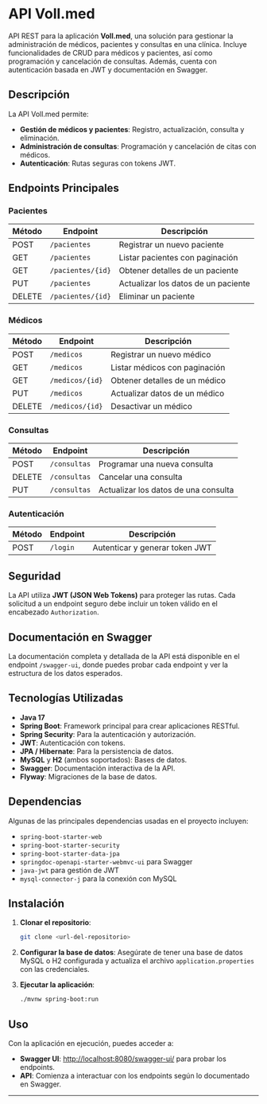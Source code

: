 # API Voll.med

API REST para la aplicación **Voll.med**, una solución para gestionar la administración de médicos, pacientes y consultas en una clínica. Incluye funcionalidades de CRUD para médicos y pacientes, así como programación y cancelación de consultas. Además, cuenta con autenticación basada en JWT y documentación en Swagger.

## Descripción

La API Voll.med permite:
- **Gestión de médicos y pacientes**: Registro, actualización, consulta y eliminación.
- **Administración de consultas**: Programación y cancelación de citas con médicos.
- **Autenticación**: Rutas seguras con tokens JWT.

## Endpoints Principales

### Pacientes

| Método | Endpoint            | Descripción                          |
|--------|----------------------|--------------------------------------|
| POST   | `/pacientes`        | Registrar un nuevo paciente          |
| GET    | `/pacientes`        | Listar pacientes con paginación      |
| GET    | `/pacientes/{id}`   | Obtener detalles de un paciente      |
| PUT    | `/pacientes`        | Actualizar los datos de un paciente  |
| DELETE | `/pacientes/{id}`   | Eliminar un paciente                 |

### Médicos

| Método | Endpoint             | Descripción                           |
|--------|-----------------------|---------------------------------------|
| POST   | `/medicos`           | Registrar un nuevo médico             |
| GET    | `/medicos`           | Listar médicos con paginación         |
| GET    | `/medicos/{id}`      | Obtener detalles de un médico         |
| PUT    | `/medicos`           | Actualizar datos de un médico         |
| DELETE | `/medicos/{id}`      | Desactivar un médico                  |

### Consultas

| Método | Endpoint             | Descripción                           |
|--------|-----------------------|---------------------------------------|
| POST   | `/consultas`         | Programar una nueva consulta          |
| DELETE | `/consultas`         | Cancelar una consulta                 |
| PUT    | `/consultas`         | Actualizar los datos de una consulta  |

### Autenticación

| Método | Endpoint   | Descripción                      |
|--------|------------|----------------------------------|
| POST   | `/login`   | Autenticar y generar token JWT   |

## Seguridad

La API utiliza **JWT (JSON Web Tokens)** para proteger las rutas. Cada solicitud a un endpoint seguro debe incluir un token válido en el encabezado `Authorization`.

## Documentación en Swagger

La documentación completa y detallada de la API está disponible en el endpoint `/swagger-ui`, donde puedes probar cada endpoint y ver la estructura de los datos esperados.

## Tecnologías Utilizadas

- **Java 17**
- **Spring Boot**: Framework principal para crear aplicaciones RESTful.
- **Spring Security**: Para la autenticación y autorización.
- **JWT**: Autenticación con tokens.
- **JPA / Hibernate**: Para la persistencia de datos.
- **MySQL** y **H2** (ambos soportados): Bases de datos.
- **Swagger**: Documentación interactiva de la API.
- **Flyway**: Migraciones de la base de datos.

## Dependencias

Algunas de las principales dependencias usadas en el proyecto incluyen:
- `spring-boot-starter-web`
- `spring-boot-starter-security`
- `spring-boot-starter-data-jpa`
- `springdoc-openapi-starter-webmvc-ui` para Swagger
- `java-jwt` para gestión de JWT
- `mysql-connector-j` para la conexión con MySQL

## Instalación

1. **Clonar el repositorio**:
    ```bash
    git clone <url-del-repositorio>
    ```

2. **Configurar la base de datos**: Asegúrate de tener una base de datos MySQL o H2 configurada y actualiza el archivo `application.properties` con las credenciales.

3. **Ejecutar la aplicación**:
    ```bash
    ./mvnw spring-boot:run
    ```

## Uso

Con la aplicación en ejecución, puedes acceder a:
- **Swagger UI**: [http://localhost:8080/swagger-ui/](http://localhost:8080/swagger-ui/) para probar los endpoints.
- **API**: Comienza a interactuar con los endpoints según lo documentado en Swagger.

---
